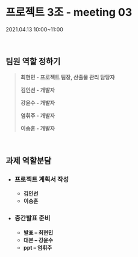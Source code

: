 # 프로젝트 3조 - meeting 03

2021.04.13 10:00~11:00

<br>

## 팀원 역할 정하기

> **최현민 - 프로젝트 팀장, 산출물 관리 담당자**
>
> **김인선 - 개발자**
>
> **강윤수 - 개발자**
>
> **염휘주 - 개발자**
>
> **이승훈 - 개발자**

<br>

## 과제 역할분담

* ### 프로젝트 계획서 작성
  * **김인선**
  * **이승훈**

* ### 중간발표 준비
  * **발표 – 최현민**
  * **대본 – 강윤수**
  * **ppt – 염휘주**